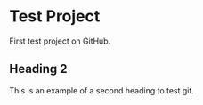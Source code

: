 # Test Project
First test project on GitHub.

## Heading 2
This is an example of a second heading to test git.